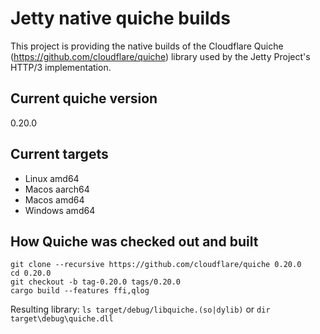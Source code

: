 # Jetty native quiche builds
This project is providing the native builds of the Cloudflare Quiche (https://github.com/cloudflare/quiche) library used by the Jetty Project's HTTP/3 implementation.

## Current quiche version
0.20.0

## Current targets
 - Linux amd64
 - Macos aarch64
 - Macos amd64
 - Windows amd64

## How Quiche was checked out and built
```
git clone --recursive https://github.com/cloudflare/quiche 0.20.0
cd 0.20.0
git checkout -b tag-0.20.0 tags/0.20.0
cargo build --features ffi,qlog
```

Resulting library: `ls target/debug/libquiche.(so|dylib)` or `dir target\debug\quiche.dll`
